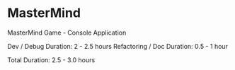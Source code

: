 # MasterMind
MasterMind Game - Console Application

Dev / Debug Duration: 2 - 2.5 hours
Refactoring / Doc Duration: 0.5 - 1 hour

Total Duration: 2.5 - 3.0 hours
